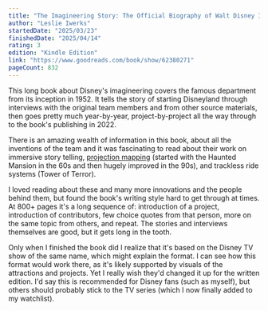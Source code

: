 ```yaml
---
title: "The Imagineering Story: The Official Biography of Walt Disney Imagineering"
author: "Leslie Iwerks"
startedDate: "2025/03/23"
finishedDate: "2025/04/14"
rating: 3
edition: "Kindle Edition"
link: "https://www.goodreads.com/book/show/62380271"
pageCount: 832
---
```


This long book about Disney's imagineering covers the famous department from its inception in 1952. It tells the story of starting Disneyland through interviews with the original team members and from other source materials, then goes pretty much year-by-year, project-by-project all the way through to the book's publishing in 2022.

There is an amazing wealth of information in this book, about all the inventions of the team and it was fascinating to read about their work on immersive story telling, [projection mapping][1] (started with the Haunted Mansion in the 60s and then hugely improved in the 90s), and trackless ride systems (Tower of Terror).

I loved reading about these and many more innovations and the people behind them, but found the book's writing style hard to get through at times. At 800+ pages it's a long sequence of: introduction of a project, introduction of contributors, few choice quotes from that person, more on the same topic from others, and repeat. The stories and interviews themselves are good, but it gets long in the tooth.

Only when I finished the book did I realize that it's based on the Disney TV show of the same name, which might explain the format. I can see how this format would work there, as it's likely supported by visuals of the attractions and projects. Yet I really wish they'd changed it up for the written edition. I'd say this is recommended for Disney fans (such as myself), but others should probably stick to the TV series (which I now finally added to my watchlist).



 [1]: https://en.wikipedia.org/wiki/Projection_mapping
